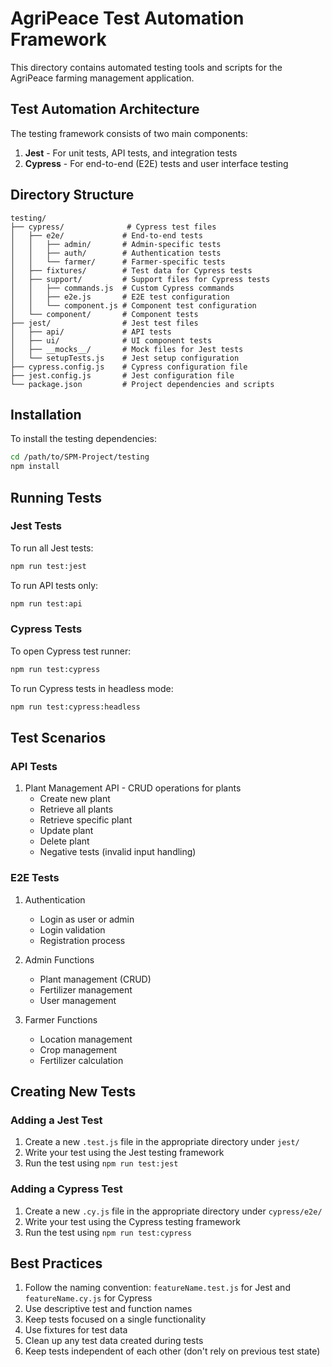 # AgriPeace Test Automation Framework

This directory contains automated testing tools and scripts for the AgriPeace farming management application.

## Test Automation Architecture

The testing framework consists of two main components:

1. **Jest** - For unit tests, API tests, and integration tests
2. **Cypress** - For end-to-end (E2E) tests and user interface testing

## Directory Structure

```
testing/
├── cypress/              # Cypress test files
│   ├── e2e/             # End-to-end tests
│   │   ├── admin/       # Admin-specific tests
│   │   ├── auth/        # Authentication tests
│   │   └── farmer/      # Farmer-specific tests
│   ├── fixtures/        # Test data for Cypress tests
│   ├── support/         # Support files for Cypress tests
│   │   ├── commands.js  # Custom Cypress commands
│   │   ├── e2e.js       # E2E test configuration
│   │   └── component.js # Component test configuration
│   └── component/       # Component tests
├── jest/                # Jest test files
│   ├── api/             # API tests
│   ├── ui/              # UI component tests
│   ├── __mocks__/       # Mock files for Jest tests
│   └── setupTests.js    # Jest setup configuration
├── cypress.config.js    # Cypress configuration file
├── jest.config.js       # Jest configuration file
└── package.json         # Project dependencies and scripts
```

## Installation

To install the testing dependencies:

```bash
cd /path/to/SPM-Project/testing
npm install
```

## Running Tests

### Jest Tests

To run all Jest tests:

```bash
npm run test:jest
```

To run API tests only:

```bash
npm run test:api
```

### Cypress Tests

To open Cypress test runner:

```bash
npm run test:cypress
```

To run Cypress tests in headless mode:

```bash
npm run test:cypress:headless
```

## Test Scenarios

### API Tests

1. Plant Management API - CRUD operations for plants
   - Create new plant
   - Retrieve all plants
   - Retrieve specific plant
   - Update plant
   - Delete plant
   - Negative tests (invalid input handling)

### E2E Tests

1. Authentication
   - Login as user or admin
   - Login validation
   - Registration process

2. Admin Functions
   - Plant management (CRUD)
   - Fertilizer management
   - User management

3. Farmer Functions
   - Location management
   - Crop management
   - Fertilizer calculation

## Creating New Tests

### Adding a Jest Test

1. Create a new `.test.js` file in the appropriate directory under `jest/`
2. Write your test using the Jest testing framework
3. Run the test using `npm run test:jest`

### Adding a Cypress Test

1. Create a new `.cy.js` file in the appropriate directory under `cypress/e2e/`
2. Write your test using the Cypress testing framework
3. Run the test using `npm run test:cypress`

## Best Practices

1. Follow the naming convention: `featureName.test.js` for Jest and `featureName.cy.js` for Cypress
2. Use descriptive test and function names
3. Keep tests focused on a single functionality
4. Use fixtures for test data
5. Clean up any test data created during tests
6. Keep tests independent of each other (don't rely on previous test state)